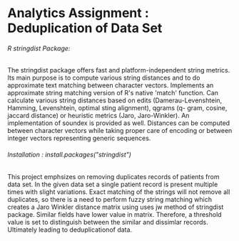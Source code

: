 # Analytics Assignment : Deduplication of Data Set
###### R stringdist Package:
The stringdist package offers fast and platform-independent string metrics. Its main purpose is to compute various string distances and to do approximate text matching between character vectors. Implements an approximate string matching version of R's native 'match' function. Can calculate various string distances based on edits (Damerau-Levenshtein, Hamming, Levenshtein, optimal sting alignment), qgrams (q- gram, cosine, jaccard distance) or heuristic metrics (Jaro, Jaro-Winkler). An implementation of soundex is provided as well. Distances can be computed between character vectors while taking proper care of encoding or between integer vectors representing generic sequences.

###### Installation : install.packages("stringdist")

This project emphsizes on removing duplicates records of patients from data set. In the given data set a single patient record is present multiple times with slight variations. Exact matching of the strings will not remove all duplicates, so there is a need to perform fuzzy string matching which creates a Jaro Winkler distance matrix using uses jw method of stringdist package. Similar fields have lower value in matrix. Therefore, a threshold value is set to distinguish between the similar and dissimlar records. Ultimately leading to deduplicationof data.  
